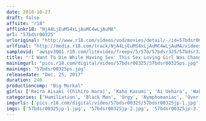 ```yaml
---
date: 2018-10-27
draft: false
affsite: "r18"
afflinkr18: "NjA4LjEuMS4xLjAuMC4wLjAuMA"
url: "57bdsr00325"
urloriginal: "http://www.r18.com/videos/vod/movies/detail/-/id=57bdsr00325"
urlfinal: "http://media.r18.com/track/NjA4LjEuMS4xLjAuMC4wLjAuMA/videos/vod/movies/detail/-/id=57bdsr00325"
samplevid: "awspv3001.r18.com/litevideo/freepv/5/57b/57bdsr325/57bdsr325_dmb_w.mp4"
title: "'I Want To Die While Having Sex' This Sex Loving Girl Was Changing Partners And Continuously Fucking (Even A Black Guy) Until Her Mind Was Blown In Full Orgasmic Ecstasy! 10 Ladies/4 Hours"
mainimgurl: "pics.r18.com/digital/video/57bdsr00325/57bdsr00325ps.jpg"
mainimgs: "57bdsr00325ps.jpg"
releasedate: "Dec. 25, 2017"
duration: 240
productioncomp: "Big Morkal"
girls: ['Reira Aisaki (Chihiro Hara)', 'Kaho Kasumi', 'Ai Uehara', 'Wakaba Onoue', 'Yuuki Itano', 'Yui Nishikawa', 'Mayu Yuki', 'Hina Kinami', 'Nana Hiiragi\n(Miku Hayama)', 'Harua Narumiya']
categories: ['Humiliation', 'Black Man', 'Orgy', 'Nymphomaniac', 'Over 4 Hours', 'Hi-Def']
imgurls: ['pics.r18.com/digital/video/57bdsr00325/57bdsr00325jp-1.jpg', 'pics.r18.com/digital/video/57bdsr00325/57bdsr00325jp-2.jpg', 'pics.r18.com/digital/video/57bdsr00325/57bdsr00325jp-3.jpg', 'pics.r18.com/digital/video/57bdsr00325/57bdsr00325jp-4.jpg', 'pics.r18.com/digital/video/57bdsr00325/57bdsr00325jp-5.jpg', 'pics.r18.com/digital/video/57bdsr00325/57bdsr00325jp-6.jpg', 'pics.r18.com/digital/video/57bdsr00325/57bdsr00325jp-7.jpg', 'pics.r18.com/digital/video/57bdsr00325/57bdsr00325jp-8.jpg', 'pics.r18.com/digital/video/57bdsr00325/57bdsr00325jp-9.jpg', 'pics.r18.com/digital/video/57bdsr00325/57bdsr00325jp-10.jpg', 'pics.r18.com/digital/video/57bdsr00325/57bdsr00325jp-11.jpg', 'pics.r18.com/digital/video/57bdsr00325/57bdsr00325jp-12.jpg', 'pics.r18.com/digital/video/57bdsr00325/57bdsr00325jp-13.jpg', 'pics.r18.com/digital/video/57bdsr00325/57bdsr00325jp-14.jpg', 'pics.r18.com/digital/video/57bdsr00325/57bdsr00325jp-15.jpg', 'pics.r18.com/digital/video/57bdsr00325/57bdsr00325jp-16.jpg', 'pics.r18.com/digital/video/57bdsr00325/57bdsr00325jp-17.jpg', 'pics.r18.com/digital/video/57bdsr00325/57bdsr00325jp-18.jpg', 'pics.r18.com/digital/video/57bdsr00325/57bdsr00325jp-19.jpg', 'pics.r18.com/digital/video/57bdsr00325/57bdsr00325jp-20.jpg']
imgs: ['57bdsr00325jp-1.jpg', '57bdsr00325jp-2.jpg', '57bdsr00325jp-3.jpg', '57bdsr00325jp-4.jpg', '57bdsr00325jp-5.jpg', '57bdsr00325jp-6.jpg', '57bdsr00325jp-7.jpg', '57bdsr00325jp-8.jpg', '57bdsr00325jp-9.jpg', '57bdsr00325jp-10.jpg', '57bdsr00325jp-11.jpg', '57bdsr00325jp-12.jpg', '57bdsr00325jp-13.jpg', '57bdsr00325jp-14.jpg', '57bdsr00325jp-15.jpg', '57bdsr00325jp-16.jpg', '57bdsr00325jp-17.jpg', '57bdsr00325jp-18.jpg', '57bdsr00325jp-19.jpg', '57bdsr00325jp-20.jpg']
---
```

